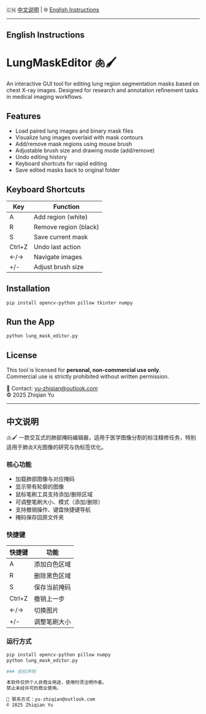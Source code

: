 🇨🇳 [中文说明](#中文说明) | 🌐 [English Instructions](#english-instructions)

---

## English Instructions

# LungMaskEditor 🫁🖌️

An interactive GUI tool for editing lung region segmentation masks based on chest X-ray images. Designed for research and annotation refinement tasks in medical imaging workflows.

## Features

- Load paired lung images and binary mask files
- Visualize lung images overlaid with mask contours
- Add/remove mask regions using mouse brush
- Adjustable brush size and drawing mode (add/remove)
- Undo editing history
- Keyboard shortcuts for rapid editing
- Save edited masks back to original folder

## Keyboard Shortcuts

| Key | Function              |
|-----|-----------------------|
| A   | Add region (white)    |
| R   | Remove region (black) |
| S   | Save current mask     |
| Ctrl+Z | Undo last action   |
| ←/→  | Navigate images      |
| +/- | Adjust brush size     |

## Installation

```bash
pip install opencv-python pillow tkinter numpy
```

## Run the App

```bash
python lung_mask_editor.py
```

## License

This tool is licensed for **personal, non-commercial use only**.  
Commercial use is strictly prohibited without written permission.

📧 Contact: yu-zhiqian@outlook.com  
© 2025 Zhiqian Yu

---

## 中文说明

🫁🖌️ 一款交互式的肺部掩码编辑器，适用于医学图像分割的标注精修任务，特别适用于肺炎X光图像的研究与伪标签优化。

### 核心功能

- 加载肺部图像与对应掩码
- 显示带有轮廓的图像
- 鼠标笔刷工具支持添加/删除区域
- 可调整笔刷大小、模式（添加/删除）
- 支持撤销操作、键盘快捷键导航
- 掩码保存回原文件夹

### 快捷键

| 快捷键 | 功能           |
|--------|----------------|
| A      | 添加白色区域   |
| R      | 删除黑色区域   |
| S      | 保存当前掩码   |
| Ctrl+Z | 撤销上一步     |
| ←/→    | 切换图片       |
| +/-    | 调整笔刷大小   |

### 运行方式

```bash
pip install opencv-python pillow numpy
python lung_mask_editor.py

### 授权声明

本软件仅供个人非商业用途，使用时须注明作者。
禁止未经许可的商业使用。

📧 联系方式：yu-zhiqian@outlook.com
© 2025 Zhiqian Yu